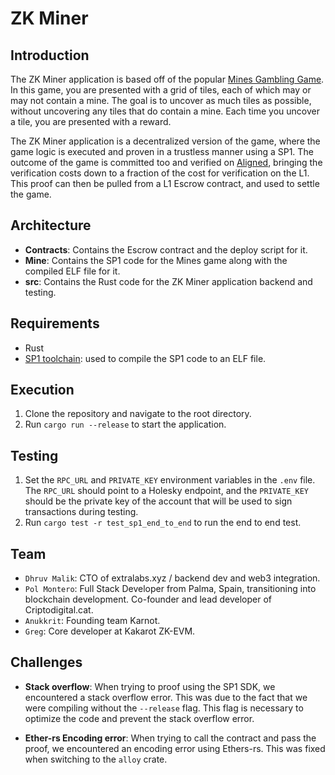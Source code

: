 # ZK Miner

## Introduction

The ZK Miner application is based off of the popular [Mines Gambling Game](https://stake.com/casino/games/mines). In this game, you are presented with a grid of tiles, each of which may or may not contain a mine. The goal is to uncover as much tiles as possible, without uncovering any tiles that do contain a mine. Each time you uncover a tile, you are presented with a reward.

The ZK Miner application is a decentralized version of the game, where the game logic is executed and proven in a trustless manner using a SP1. The outcome of the game is committed too and verified on [Aligned](https://alignedlayer.com/), bringing the verification costs down to a fraction of the cost for verification on the L1. This proof can then be pulled from a L1 Escrow contract, and used to settle the game.

## Architecture

- **Contracts**: Contains the Escrow contract and the deploy script for it.
- **Mine**: Contains the SP1 code for the Mines game along with the compiled ELF file for it.
- **src**: Contains the Rust code for the ZK Miner application backend and testing.

## Requirements

- Rust
- [SP1 toolchain](https://docs.succinct.xyz/getting-started/install.html): used to compile the SP1 code to an ELF file.

## Execution

1. Clone the repository and navigate to the root directory.
2. Run `cargo run --release` to start the application.

## Testing

1. Set the `RPC_URL` and `PRIVATE_KEY` environment variables in the `.env` file. The `RPC_URL` should point to a Holesky endpoint, and the `PRIVATE_KEY` should be the private key of the account that will be used to sign transactions during testing.
2. Run `cargo test -r test_sp1_end_to_end` to run the end to end test.

## Team

- `Dhruv Malik`: CTO of extralabs.xyz / backend dev and web3 integration.
- `Pol Montero`: Full Stack Developer from Palma, Spain, transitioning into blockchain development. Co-founder and lead developer of Criptodigital.cat.
- `Anukkrit`: Founding team Karnot.
- `Greg`: Core developer at Kakarot ZK-EVM.

## Challenges

- **Stack overflow**: When trying to proof using the SP1 SDK, we encountered a stack overflow error. This was due to the fact that we were compiling without the `--release` flag. This flag is necessary to optimize the code and prevent the stack overflow error.

- **Ether-rs Encoding error**: When trying to call the contract and pass the proof, we encountered an encoding error using Ethers-rs. This was fixed when switching to the `alloy` crate.
